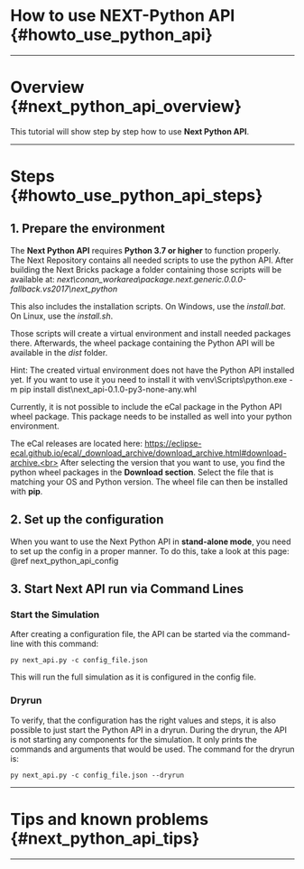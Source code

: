 How to use NEXT-Python API {#howto_use_python_api}
=====

---

# Overview {#next_python_api_overview}

This tutorial will show step by step how to use <B>Next Python API</B>.

---

# Steps {#howto_use_python_api_steps}

## 1. Prepare the environment
The **Next Python API** requires **Python 3.7 or higher** to function properly.
The Next Repository contains all needed scripts to use the python API.
After building the Next Bricks package a folder containing those scripts will be available at: 
_next\conan_workarea\package.next.generic.0.0.0-fallback.vs2017\next_python_

This also includes the installation scripts.
On Windows, use the _install.bat_.
On Linux, use the _install.sh_.

Those scripts will create a virtual environment and install needed packages there.
Afterwards, the wheel package containing the Python API will be available in the _dist_ folder.

Hint: The created virtual environment does not have the Python API installed yet. If you want to use it you need to install it with
venv\Scripts\python.exe -m pip install dist\next_api-0.1.0-py3-none-any.whl

Currently, it is not possible to include the eCal package in the Python API wheel package.
This package needs to be installed as well into your python environment.


The eCal releases are located here: https://eclipse-ecal.github.io/ecal/_download_archive/download_archive.html#download-archive.<br>
After selecting the version that you want to use, you find the python wheel packages in the **Download section**. 
Select the file that is matching your OS and Python version.
The wheel file can then be installed with **pip**.

## 2. Set up the configuration
When you want to use the Next Python API in **stand-alone mode**, you need to set up the config in a proper manner.
To do this, take a look at this page: @ref next_python_api_config

## 3. Start Next API run via Command Lines

### Start the Simulation

After creating a configuration file, the API can be started via the command-line with this command:
```shell
py next_api.py -c config_file.json
```
This will run the full simulation as it is configured in the config file.

### Dryrun

To verify, that the configuration has the right values and steps, it is also possible to just start the Python API in a dryrun.
During the dryrun, the API is not starting any components for the simulation. It only prints the commands and arguments that would be used.
The command for the dryrun is:
```shell
py next_api.py -c config_file.json --dryrun
```



---

# Tips and known problems {#next_python_api_tips}


---
